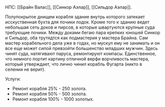 НПС: [[Брайн Валас]], [[Синкор Аэлар]], [[Сильдор Аэлар]]. 

Полупокрытое днищем корабля здание внутрь которого затекает исскуственная бухта для почики лодок. Кроме того к зданию ведет небольшая сеть доков и пирсов, в которые швартуются крупные суда требующие почики. Между доками бегаю пара крепких юношей Синкор и Сильдор, оба трутядтся как подмастерия у мастера Брайна. Сам мастер корабельного дела уже в годах, но мускул ему не занимать и он все еще может силой превзойти большенство младших мужчин. Здесь чинят суда, натягивают паруса, ремонтируют компасы. Единственное, что немного портит картину отличной верфи ворчливость мастера, который утверждает, что лично чинил корабль Фугарта (никто в селении не верит).

Услуги: 
* Ремонт корабля 25% - 250 золота.
* Ремонт корабля 50% - 500 золота. 
* Ремонт корабля 100% - 1000 золотых. 